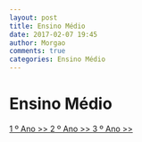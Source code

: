 ```yaml
---
layout: post
title: Ensino Médio
date: 2017-02-07 19:45
author: Morgao
comments: true
categories: Ensino Médio
---
```



# Ensino Médio
[1 º Ano >> ](https://tecritmodigital.com.br/#)
[2 º Ano >> ](https://tecritmodigital.com.br/#)
[3 º Ano >> ](https://tecritmodigital.com.br/#)